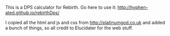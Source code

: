 This is a DPS calculator for Rebirth. Go here to use it: http://hyphen-ated.github.io/rebirthDps/

I copied all the html and js and css from http://platinumgod.co.uk and added a bunch of things, so all credit to Elucidater for the web stuff.
